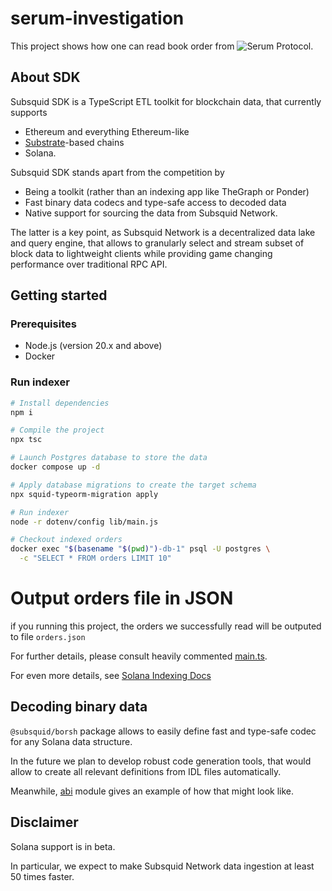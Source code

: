 # serum-investigation

This project shows how one can read book order from ![Serum Protocol](https://docs.projectserum.com/).

## About SDK

Subsquid SDK is a TypeScript ETL toolkit for blockchain data, that currently supports

* Ethereum and everything Ethereum-like
* [Substrate](https://substrate.io)-based chains
* Solana.

Subsquid SDK stands apart from the competition by

* Being a toolkit (rather than an indexing app like TheGraph or Ponder)
* Fast binary data codecs and type-safe access to decoded data  
* Native support for sourcing the data from Subsquid Network.

The latter is a key point, as Subsquid Network is a decentralized data lake and query engine, 
that allows to granularly select and stream subset of block data to lightweight clients 
while providing game changing performance over traditional RPC API.

## Getting started

### Prerequisites

* Node.js (version 20.x and above)
* Docker

### Run indexer

```bash
# Install dependencies
npm i

# Compile the project
npx tsc

# Launch Postgres database to store the data
docker compose up -d

# Apply database migrations to create the target schema
npx squid-typeorm-migration apply

# Run indexer
node -r dotenv/config lib/main.js

# Checkout indexed orders
docker exec "$(basename "$(pwd)")-db-1" psql -U postgres \
  -c "SELECT * FROM orders LIMIT 10"
```

# Output orders file in JSON
if you running this project, the orders we successfully read will be outputed to file `orders.json`

For further details, please consult heavily commented [main.ts](./src/main.ts). 

For even more details, see [Solana Indexing Docs](https://docs.subsquid.io/solana-indexing/)

## Decoding binary data

`@subsquid/borsh` package allows to easily define fast and type-safe codec for any Solana data structure.

In the future we plan to develop robust code generation tools, 
that would allow to create all relevant definitions from IDL files automatically.

Meanwhile, [abi](./src/abi) module gives an example of how that might look like.

## Disclaimer

Solana support is in beta. 

In particular, we expect to make Subsquid Network data ingestion at least 50 times faster.
